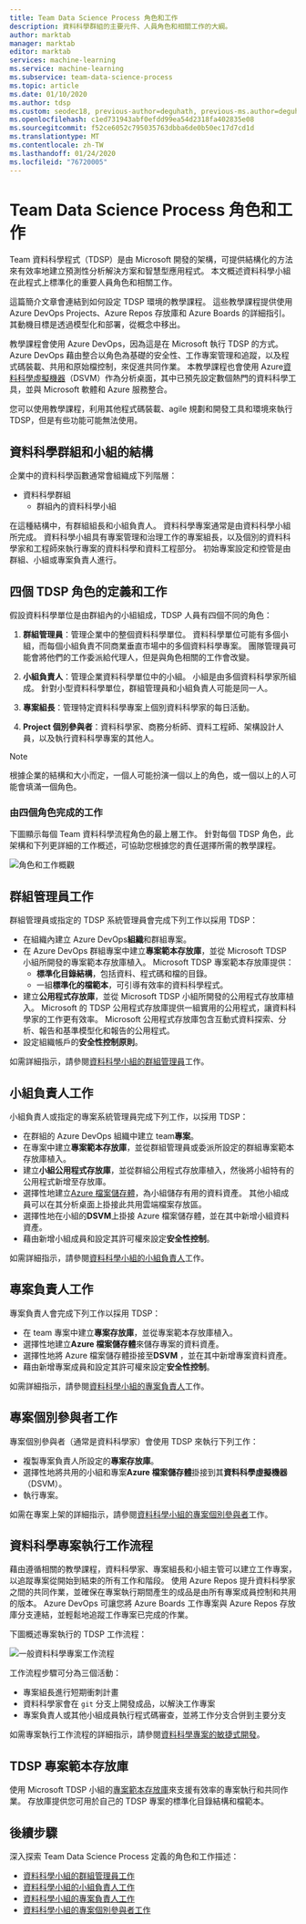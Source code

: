 ```yaml
---
title: Team Data Science Process 角色和工作
description: 資料科學群組的主要元件、人員角色和相關工作的大綱。
author: marktab
manager: marktab
editor: marktab
services: machine-learning
ms.service: machine-learning
ms.subservice: team-data-science-process
ms.topic: article
ms.date: 01/10/2020
ms.author: tdsp
ms.custom: seodec18, previous-author=deguhath, previous-ms.author=deguhath
ms.openlocfilehash: c1ed731943abf0efdd99ea54d2318fa402835e08
ms.sourcegitcommit: f52ce6052c795035763dbba6de0b50ec17d7cd1d
ms.translationtype: MT
ms.contentlocale: zh-TW
ms.lasthandoff: 01/24/2020
ms.locfileid: "76720005"
---
```

# <a name="team-data-science-process-roles-and-tasks"></a>Team Data Science Process 角色和工作

Team 資料科學程式（TDSP）是由 Microsoft 開發的架構，可提供結構化的方法來有效率地建立預測性分析解決方案和智慧型應用程式。 本文概述資料科學小組在此程式上標準化的重要人員角色和相關工作。

這篇簡介文章會連結到如何設定 TDSP 環境的教學課程。 這些教學課程提供使用 Azure DevOps Projects、Azure Repos 存放庫和 Azure Boards 的詳細指引。  其動機目標是透過模型化和部署，從概念中移出。

教學課程會使用 Azure DevOps，因為這是在 Microsoft 執行 TDSP 的方式。 Azure DevOps 藉由整合以角色為基礎的安全性、工作專案管理和追蹤，以及程式碼裝載、共用和原始檔控制，來促進共同作業。 本教學課程也會使用 Azure[資料科學虛擬機器](https://aka.ms/dsvm)（DSVM）作為分析桌面，其中已預先設定數個熱門的資料科學工具，並與 Microsoft 軟體和 Azure 服務整合。 

您可以使用教學課程，利用其他程式碼裝載、agile 規劃和開發工具和環境來執行 TDSP，但是有些功能可能無法使用。

## <a name="structure-of-data-science-groups-and-teams"></a>資料科學群組和小組的結構

企業中的資料科學函數通常會組織成下列階層：

- 資料科學群組
  - 群組內的資料科學小組

在這種結構中，有群組組長和小組負責人。 資料科學專案通常是由資料科學小組所完成。 資料科學小組具有專案管理和治理工作的專案組長，以及個別的資料科學家和工程師來執行專案的資料科學和資料工程部分。 初始專案設定和控管是由群組、小組或專案負責人進行。

## <a name="definition-and-tasks-for-the-four-tdsp-roles"></a>四個 TDSP 角色的定義和工作
假設資料科學單位是由群組內的小組組成，TDSP 人員有四個不同的角色：

1. **群組管理員**：管理企業中的整個資料科學單位。 資料科學單位可能有多個小組，而每個小組負責不同商業垂直市場中的多個資料科學專案。 團隊管理員可能會將他們的工作委派給代理人，但是與角色相關的工作會改變。
   
2. **小組負責人**：管理企業資料科學單位中的小組。 小組是由多個資料科學家所組成。 針對小型資料科學單位，群組管理員和小組負責人可能是同一人。
   
3. **專案組長**：管理特定資料科學專案上個別資料科學家的每日活動。
   
4. **Project 個別參與者**：資料科學家、商務分析師、資料工程師、架構設計人員，以及執行資料科學專案的其他人。

> [!NOTE]
> 根據企業的結構和大小而定，一個人可能扮演一個以上的角色，或一個以上的人可能會填滿一個角色。

### <a name="tasks-to-be-completed-by-the-four-roles"></a>由四個角色完成的工作

下圖顯示每個 Team 資料科學流程角色的最上層工作。 針對每個 TDSP 角色，此架構和下列更詳細的工作概述，可協助您根據您的責任選擇所需的教學課程。

![角色和工作概觀](./media/roles-tasks/overview-tdsp-top-level.png)

## <a name="group-manager-tasks"></a>群組管理員工作

群組管理員或指定的 TDSP 系統管理員會完成下列工作以採用 TDSP：

- 在組織內建立 Azure DevOps**組織**和群組專案。 
- 在 Azure DevOps 群組專案中建立**專案範本存放庫**，並從 Microsoft TDSP 小組所開發的專案範本存放庫植入。 Microsoft TDSP 專案範本存放庫提供：
  - **標準化目錄結構**，包括資料、程式碼和檔的目錄。
  - 一組**標準化的檔範本**，可引導有效率的資料科學程式。
- 建立**公用程式存放庫**，並從 Microsoft TDSP 小組所開發的公用程式存放庫植入。 Microsoft 的 TDSP 公用程式存放庫提供一組實用的公用程式，讓資料科學家的工作更有效率。 Microsoft 公用程式存放庫包含互動式資料探索、分析、報告和基準模型化和報告的公用程式。
- 設定組織帳戶的**安全性控制原則**。

如需詳細指示，請參閱[資料科學小組的群組管理員](group-manager-tasks.md)工作。

## <a name="team-lead-tasks"></a>小組負責人工作

小組負責人或指定的專案系統管理員完成下列工作，以採用 TDSP：

- 在群組的 Azure DevOps 組織中建立 team**專案**。
- 在專案中建立**專案範本存放庫**，並從群組管理員或委派所設定的群組專案範本存放庫植入。
- 建立**小組公用程式存放庫**，並從群組公用程式存放庫植入，然後將小組特有的公用程式新增至存放庫。
- 選擇性地建立[Azure 檔案儲存體](https://azure.microsoft.com/services/storage/files/)，為小組儲存有用的資料資產。 其他小組成員可以在其分析桌面上掛接此共用雲端檔案存放區。
- 選擇性地在小組的**DSVM**上掛接 Azure 檔案儲存體，並在其中新增小組資料資產。
- 藉由新增小組成員和設定其許可權來設定**安全性控制**。

如需詳細指示，請參閱[資料科學小組的小組負責人](team-lead-tasks.md)工作。


## <a name="project-lead-tasks"></a>專案負責人工作

專案負責人會完成下列工作以採用 TDSP：

- 在 team 專案中建立**專案存放庫**，並從專案範本存放庫植入。
- 選擇性地建立**Azure 檔案儲存體**來儲存專案的資料資產。
- 選擇性地將 Azure 檔案儲存體掛接至**DSVM** ，並在其中新增專案資料資產。
- 藉由新增專案成員和設定其許可權來設定**安全性控制**。

如需詳細指示，請參閱[資料科學小組的專案負責人](project-lead-tasks.md)工作。

## <a name="project-individual-contributor-tasks"></a>專案個別參與者工作

專案個別參與者（通常是資料科學家）會使用 TDSP 來執行下列工作：

- 複製專案負責人所設定的**專案存放庫**。
- 選擇性地將共用的小組和專案**Azure 檔案儲存體**掛接到其**資料科學虛擬機器**（DSVM）。
- 執行專案。

如需在專案上架的詳細指示，請參閱[資料科學小組的專案個別參與者](project-ic-tasks.md)工作。

## <a name="data-science-project-execution-workflow"></a>資料科學專案執行工作流程

藉由遵循相關的教學課程，資料科學家、專案組長和小組主管可以建立工作專案，以追蹤專案從開始到結束的所有工作和階段。 使用 Azure Repos 提升資料科學家之間的共同作業，並確保在專案執行期間產生的成品是由所有專案成員控制和共用的版本。 Azure DevOps 可讓您將 Azure Boards 工作專案與 Azure Repos 存放庫分支連結，並輕鬆地追蹤工作專案已完成的作業。

下圖概述專案執行的 TDSP 工作流程：

![一般資料科學專案工作流程](./media/roles-tasks/overview-project-execute.png)

工作流程步驟可分為三個活動：

- 專案組長進行短期衝刺計畫
- 資料科學家會在 `git` 分支上開發成品，以解決工作專案
- 專案負責人或其他小組成員執行程式碼審查，並將工作分支合併到主要分支

如需專案執行工作流程的詳細指示，請參閱[資料科學專案的敏捷式開發](agile-development.md)。

## <a name="tdsp-project-template-repository"></a>TDSP 專案範本存放庫

使用 Microsoft TDSP 小組的[專案範本存放庫](https://github.com/Azure/Azure-TDSP-ProjectTemplate)來支援有效率的專案執行和共同作業。 存放庫提供您可用於自己的 TDSP 專案的標準化目錄結構和檔範本。

## <a name="next-steps"></a>後續步驟

深入探索 Team Data Science Process 定義的角色和工作描述：

- [資料科學小組的群組管理員工作](group-manager-tasks.md)
- [資料科學小組的小組負責人工作](team-lead-tasks.md)
- [資料科學小組的專案負責人工作](project-lead-tasks.md)
- [資料科學小組的專案個別參與者工作](project-ic-tasks.md)
